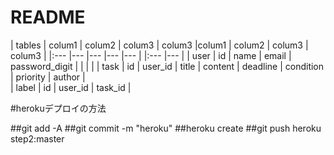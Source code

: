 # README
| tables  | colum1 | colum2  | colum3  | colum3         |colum1    | colum2    | colum3   | colum3   | 
|:---     |---     |---      |---      |---             |          |:---       |---       |
|  user   | id     |  name   |  email  | password_digit |          |           |          | 
|  task   | id     | user_id |  title  | content        | deadline | condition | priority | author   |  
|  label  | id     | user_id | task_id |        


#herokuデプロイの方法

##git add -A
##git commit -m "heroku"
##heroku create
##git push heroku step2:master

